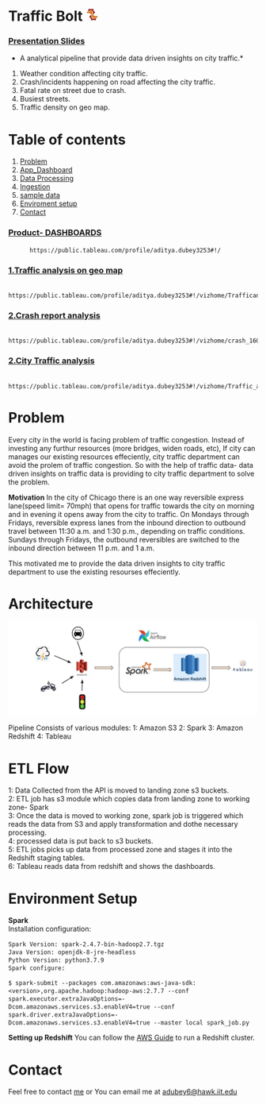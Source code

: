 # Traffic Bolt   ![Pipeline](https://github.com/Ps-budd/Traffic-Bolt/blob/master/Images/Traffic-Bolt.1jpg.jpg)

### [Presentation Slides](https://docs.google.com/presentation/d/1snsZjZkWUjwdy_0o7bam-rFQLeCnHkwbf63Rf6z_234/edit#slide=id.g9dc222c2d3_0_0)
* A analytical pipeline that provide data driven insights on city traffic.*
1. Weather condition affecting city traffic.
2. Crash/incidents happening on road affecting the city traffic.
3. Fatal rate on street due to crash.
4. Busiest streets.
5. Traffic density on geo map.
# Table of contents

1. [Problem](README.md#Problem)
2. [App_Dashboard](README.md#app_dashboard)
3. [Data Processing](README.md#data_processing)
4. [Ingestion](README.md#Ingestion)
5. [sample data](README.md#sample_data)
5. [Enviroment setup](README.md#architecture_setup)
6. [Contact](README.md#Contact)

 
### [Product- DASHBOARDS](https://public.tableau.com/profile/aditya.dubey3253#!/)
```angular2
      https://public.tableau.com/profile/aditya.dubey3253#!/
```
### [1.Traffic analysis on geo map](https://public.tableau.com/profile/aditya.dubey3253#!/vizhome/Trafficanalysisongeomap/Dashboard1)
```angular2
    https://public.tableau.com/profile/aditya.dubey3253#!/vizhome/Trafficanalysisongeomap/Dashboard1
```

### [2.Crash report analysis](https://public.tableau.com/profile/aditya.dubey3253#!/vizhome/crash_16033013839220/Dashboard2)
```angular2
    https://public.tableau.com/profile/aditya.dubey3253#!/vizhome/crash_16033013839220/Dashboard2
```

### [2.City Traffic analysis](https://public.tableau.com/profile/aditya.dubey3253#!/vizhome/Traffic_analysis_16032111787210/Dashboard1)
```angular2
    https://public.tableau.com/profile/aditya.dubey3253#!/vizhome/Traffic_analysis_16032111787210/Dashboard1
```


# Problem
Every city in the world is facing problem of traffic congestion. Instead of investing any furthur resources (more bridges, widen roads, etc), If city can manages our existing resources effeciently, city traffic department can avoid the prolem of traffic congestion. So with the help of traffic data- data driven insights on traffic data is providing to city traffic department to solve the problem.


<b>Motivation</b>  In the city of Chicago there is an one way reversible express lane(speed limit= 70mph) that opens for traffic towards the city on morning and in evening it opens away from the city to traffic.
On Mondays through Fridays, reversible express lanes from the inbound direction to outbound travel between 11:30 a.m. and 1:30 p.m., depending on traffic conditions. Sundays through Fridays, the outbound reversibles are switched to the inbound direction between 11 p.m. and 1 a.m.

This motivated me to provide the data driven insights to city traffic department to use the existing resourses effeciently.


# Architecture
![Pipeline](https://github.com/Ps-budd/Traffic-Bolt/blob/master/Images/Architecture.JPG)

Pipeline Consists of various modules:
1: Amazon S3 
2: Spark
3: Amazon Redshift
4: Tableau

# ETL Flow
1: Data Collected from the API is moved to landing zone s3 buckets.  <br>
2: ETL job has s3 module which copies data from landing zone to working zone- Spark  <br>
3: Once the data is moved to working zone, spark job is triggered which reads the data from S3 and apply transformation and dothe necessary processing.  <br>
4: processed data is put back to s3 buckets.  <br>
5: ETL jobs picks up data from processed zone and stages it into the Redshift staging tables.  <br>
6: Tableau reads data from redshift and shows the dashboards. <br>


# Environment Setup

<b>Spark</b>  
Installation configuration:

    Spark Version: spark-2.4.7-bin-hadoop2.7.tgz
    Java Version: openjdk-8-jre-headless
    Python Version: python3.7.9
    Spark configure:
```    
$ spark-submit --packages com.amazonaws:aws-java-sdk:<version>,org.apache.hadoop:hadoop-aws:2.7.7 --conf spark.executor.extraJavaOptions=-Dcom.amazonaws.services.s3.enableV4=true --conf spark.driver.extraJavaOptions=-Dcom.amazonaws.services.s3.enableV4=true --master local spark_job.py
```



<b>Setting up Redshift</b> You can follow the [AWS Guide](https://docs.aws.amazon.com/redshift/latest/gsg/rs-gsg-prereq.html) to run a Redshift cluster.




# Contact
Feel free to contact [me](https://www.linkedin.com/in/adityadubey09/) or You can email me at adubey6@hawk.iit.edu


